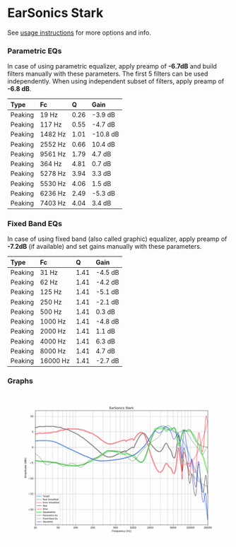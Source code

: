 # EarSonics Stark
See [usage instructions](https://github.com/jaakkopasanen/AutoEq#usage) for more options and info.

### Parametric EQs
In case of using parametric equalizer, apply preamp of **-6.7dB** and build filters manually
with these parameters. The first 5 filters can be used independently.
When using independent subset of filters, apply preamp of **-6.8 dB**.

| Type    | Fc      |    Q | Gain     |
|:--------|:--------|:-----|:---------|
| Peaking | 19 Hz   | 0.26 | -3.9 dB  |
| Peaking | 117 Hz  | 0.55 | -4.7 dB  |
| Peaking | 1482 Hz | 1.01 | -10.8 dB |
| Peaking | 2552 Hz | 0.66 | 10.4 dB  |
| Peaking | 9561 Hz | 1.79 | 4.7 dB   |
| Peaking | 364 Hz  | 4.81 | 0.7 dB   |
| Peaking | 5278 Hz | 3.94 | 3.3 dB   |
| Peaking | 5530 Hz | 4.06 | 1.5 dB   |
| Peaking | 6236 Hz | 2.49 | -5.3 dB  |
| Peaking | 7403 Hz | 4.04 | 3.4 dB   |

### Fixed Band EQs
In case of using fixed band (also called graphic) equalizer, apply preamp of **-7.2dB**
(if available) and set gains manually with these parameters.

| Type    | Fc       |    Q | Gain    |
|:--------|:---------|:-----|:--------|
| Peaking | 31 Hz    | 1.41 | -4.5 dB |
| Peaking | 62 Hz    | 1.41 | -4.2 dB |
| Peaking | 125 Hz   | 1.41 | -5.1 dB |
| Peaking | 250 Hz   | 1.41 | -2.1 dB |
| Peaking | 500 Hz   | 1.41 | 0.3 dB  |
| Peaking | 1000 Hz  | 1.41 | -4.8 dB |
| Peaking | 2000 Hz  | 1.41 | 1.1 dB  |
| Peaking | 4000 Hz  | 1.41 | 6.3 dB  |
| Peaking | 8000 Hz  | 1.41 | 4.7 dB  |
| Peaking | 16000 Hz | 1.41 | -2.7 dB |

### Graphs
![](./EarSonics%20Stark.png)